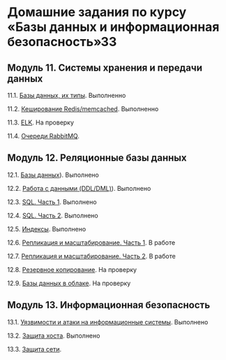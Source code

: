 # Домашние задания по курсу «Базы данных и информационная безопасность»33

## Модуль 11. Системы хранения и передачи данных

11.1. [Базы данных, их типы](https://github.com/pam3ec84/11-13_basa_Rybakin/blob/master/11-1.md). Выполненно

11.2. [Кеширование Redis/memcached](https://github.com/pam3ec84/11-13_basa_Rybakin/blob/master/11-2.md). Выполненно

11.3. [ELK](https://github.com/pam3ec84/11-13_basa_Rybakin/blob/master/11-3.md). На проверку

11.4. [Очереди RabbitMQ](https://github.com/netology-code/sdb-homeworks/blob/main/11-04.md).


## Модуль 12. Реляционные базы данных

12.1. [Базы данных](https://github.com/pam3ec84/11-13_basa_Rybakin/blob/master/12-1.md)). Выполнено

12.2. [Работа с данными (DDL/DML)](https://github.com/pam3ec84/11-13_basa_Rybakin/blob/master/12-2.md)). Выполнено

12.3. [SQL. Часть 1](https://github.com/pam3ec84/11-13_basa_Rybakin/blob/master/12-3.md). Выполнено

12.4. [SQL. Часть 2](https://github.com/pam3ec84/11-13_basa_Rybakin/blob/master/12-4.md). Выполнено

12.5. [Индексы](https://github.com/pam3ec84/11-13_basa_Rybakin/blob/master/12-5.md). Выполнено

12.6. [Репликация и масштабирование. Часть 1](https://github.com/pam3ec84/11-13_basa_Rybakin/blob/master/12-6.md). В работе

12.7. [Репликация и масштабирование. Часть 2](https://github.com/pam3ec84/11-13_basa_Rybakin/blob/master/12-7.md). В работе

12.8. [Резервное копирование](https://github.com/pam3ec84/11-13_basa_Rybakin/blob/master/12-8.md). На проверку

12.9. [Базы данных в облаке](https://github.com/pam3ec84/11-13_basa_Rybakin/blob/master/12-9.md). На проверку


## Модуль 13. Информационная безопасность

13.1. [Уязвимости и атаки на информационные системы](https://github.com/pam3ec84/11-13_basa_Rybakin/blob/master/13-1.md). Выполнено

13.2. [Защита хоста](https://github.com/pam3ec84/11-13_basa_Rybakin/blob/master/13-2.md). Выполнено

13.3. [Защита сети](https://github.com/netology-code/sdb-homeworks/blob/main/13-03.md).

